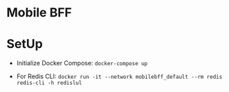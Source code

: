 # Mobile BFF

# SetUp

- Initialize Docker Compose:
`docker-compose up`

- For Redis CLI:
`docker run -it --network mobilebff_default --rm redis redis-cli -h redislul`